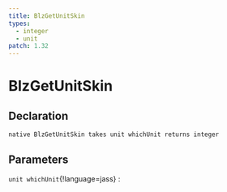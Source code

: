 ```yaml
---
title: BlzGetUnitSkin
types:
  - integer
  - unit
patch: 1.32
---
```


# BlzGetUnitSkin

## Declaration

```jass
native BlzGetUnitSkin takes unit whichUnit returns integer
```

## Parameters
`unit whichUnit`{!language=jass}
: 
